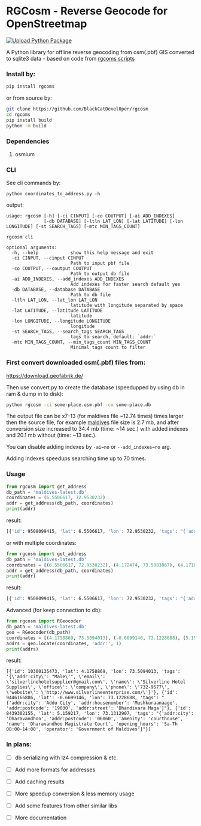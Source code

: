 # RGCosm - Reverse Geocode for OpenStreetmap
[![Upload Python Package](https://github.com/BlackCatDevel0per/rgcosm/actions/workflows/python-publish.yml/badge.svg)](https://github.com/BlackCatDevel0per/rgcosm/actions/workflows/python-publish.yml)

A Python library for offline reverse geocoding from osm(.pbf) GIS converted to sqlite3 data - based on code from [rgcoms scripts](https://github.com/punnerud/rgcosm)

### Install by:
```bash
pip install rgcoms
```
or from source by:
```bash
git clone https://github.com/BlackCatDevel0per/rgcosm
cd rgcoms
pip install build
python -m build
```

### Dependencies
1. osmium

### CLI
See cli commands by:
```
python coordinates_to_address.py -h
```
output:
```
usage: rgcosm [-h] [-ci CINPUT] [-co COUTPUT] [-ai ADD_INDEXES]
              [-db DATABASE] [-ltln LAT_LON] [-lat LATITUDE] [-lon LONGITUDE] [-st SEARCH_TAGS] [-mtc MIN_TAGS_COUNT]

rgcosm cli

optional arguments:
  -h, --help            show this help message and exit
  -ci CINPUT, --cinput CINPUT
                        Path to input pbf file
  -co COUTPUT, --coutput COUTPUT
                        Path to output db file
  -ai ADD_INDEXES, --add_indexes ADD_INDEXES
                        Add indexes for faster search default yes
  -db DATABASE, --database DATABASE
                        Path to db file
  -ltln LAT_LON, --lat_lon LAT_LON
                        latitude with longitude separated by space
  -lat LATITUDE, --latitude LATITUDE
                        latitude
  -lon LONGITUDE, --longitude LONGITUDE
                        longitude
  -st SEARCH_TAGS, --search_tags SEARCH_TAGS
                        tags to search, default: `addr:`
  -mtc MIN_TAGS_COUNT, --min_tags_count MIN_TAGS_COUNT
                        Minimal tags count to filter
```

### First convert downloaded osm(.pbf) files from:
https://download.geofabrik.de/

Then use convert.py to create the database (speedupped by using db in ram & dump in to disk):
```bash
python rgcosm -ci some-place.osm.pbf -co some-place.db
```

The output file can be x7-13 (for maldives file ~12.74 times) times larger then the source file, for example [maldives](https://download.geofabrik.de/asia/maldives-latest.osm.pbf) file size is 2.7 mb, and after conversion size increased to 34.4 mb (time: ~14 sec.) with added indexes and 20.1 mb without (time: ~13 sec.).

You can disable adding indexes by `-ai=no` or `--add_indexes=no` arg.

Adding indexes speedups searching time up to 70 times.

### Usage
```python
from rgcosm import get_address
db_path = 'maldives-latest.db'
coordinates = (6.5506617, 72.9530232)
addr = get_address(db_path, coordinates)
print(addr)
```
result:
```bash
[{'id': 9508099415, 'lat': 6.5506617, 'lon': 72.9530232, 'tags': "{'addr:block_number': '26', 'generator:method': 'combustion', 'generator:output:electricity': '200 kV', 'generator:source': 'diesel', 'name': 'Vaikaradhoo Fenaka Power Plant 3', 'operator': 'Fenaka Corporation Limited Vaikaradhoo', 'power': 'generator'}"}]
```
or with multiple coordinates:
```python
from rgcosm import get_address
db_path = 'maldives-latest.db'
coordinates = [(6.5506617, 72.9530232), (4.172474, 73.5083067), (4.1718557, 73.5154427)]
addr = get_address(db_path, coordinates)
print(addr)
```
result:
```bash
[{'id': 9508099415, 'lat': 6.5506617, 'lon': 72.9530232, 'tags': "{'addr:block_number': '26', 'generator:method': 'combustion', 'generator:output:electricity': '200 kV', 'generator:source': 'diesel', 'name': 'Vaikaradhoo Fenaka Power Plant 3', 'operator': 'Fenaka Corporation Limited Vaikaradhoo', 'power': 'generator'}"}, {'id': 2521220337, 'lat': 4.172474, 'lon': 73.5083067, 'tags': '{\'addr:city\': "Male\'", \'addr:housename\': \'Ma.Seventy Flower\', \'addr:street\': \'Iskandharu Magu\', \'amenity\': \'cafe\', \'cuisine\': \'coffee_shop\', \'internet_access\': \'yes\', \'name\': "Chili\'s Café"}'}, {'id': 7987147424, 'lat': 4.1718557, 'lon': 73.5154427, 'tags': '{\'addr:city\': "Male\'", \'addr:housenumber\': \'H.Hostside\', \'addr:postcode\': \'20053\', \'addr:street\': \'Irudheymaa Hingun\', \'clothes\': \'women;wedding;men;suits;fashion;children\', \'contact:facebook\': \'https://m.facebook.com/Aiccet/\', \'currency:EUR\': \'yes\', \'currency:GBP\': \'yes\', \'currency:USD\': \'yes\', \'name\': \'Aiccet\', \'opening_hours\': \'24/7\', \'operator\': \'Aiccet\', \'payment:american_express\': \'yes\', \'payment:cash\': \'yes\', \'payment:credit_cards\': \'yes\', \'payment:mastercard\': \'yes\', \'payment:visa\': \'yes\', \'payment:visa_debit\': \'yes\', \'phone\': \'+960 7997323\', \'shop\': \'clothes\'}'}]
```

Advanced (for keep connection to db):
```python
from rgcosm import RGeocoder
db_path = 'maldives-latest.db'
geo = RGeocoder(db_path)
coordinates = [(4.1758869, 73.5094013), (-0.6699146, 73.1228688), (5.159217, 73.1312907)]
addrs = geo.locate(coordinates, 'addr:', 1)
print(addrs)
```
result:
```
[{'id': 10300135473, 'lat': 4.1758869, 'lon': 73.5094013, 'tags': '{\'addr:city\': "Male\'", \'email\': \'silverlinehotelsupplier@gmail.com\', \'name\': \'Silverline Hotel Supplies\', \'office\': \'company\', \'phone\': \'732-9577\', \'website\': \'http://www.silverlineenterprise.com/\'}'}, {'id': 9446166886, 'lat': -0.6699146, 'lon': 73.1228688, 'tags': "{'addr:city': 'Addu City', 'addr:housenumber': 'Mushkuraanaage', 'addr:postcode': '19030', 'addr:street': 'Dhandivara Maga'}"}, {'id': 8439302155, 'lat': 5.159217, 'lon': 73.1312907, 'tags': "{'addr:city': 'Dharavandhoo', 'addr:postcode': '06060', 'amenity': 'courthouse', 'name': 'Dharavandhoo Magistrate Court', 'opening_hours': 'Sa-Th 08:00-14:00', 'operator': 'Government of Maldives'}"}]
```

### In plans:
- [ ] db serializing with lz4 compression & etc.
- [ ] Add more formats for addresses
- [ ] Add caching results
- [ ] More speedup conversion & less memory usage
- [ ] Add some features from other similar libs
- [ ] More documentation

